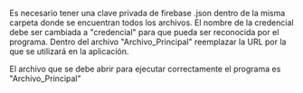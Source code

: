 Es necesario tener una clave privada de firebase .json dentro de la misma carpeta donde se encuentran todos los archivos. El nombre de la credencial debe ser cambiada a "credencial" para que pueda ser reconocida por el programa. Dentro del archivo "Archivo_Principal" reemplazar la URL por la que se utilizará en la aplicación.

El archivo que se debe abrir para ejecutar correctamente el programa es "Archivo_Principal"
